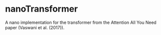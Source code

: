 # nanoTransformer
A nano implementation for the transformer from the Attention All You Need paper (Vaswani et al. (2017)).
